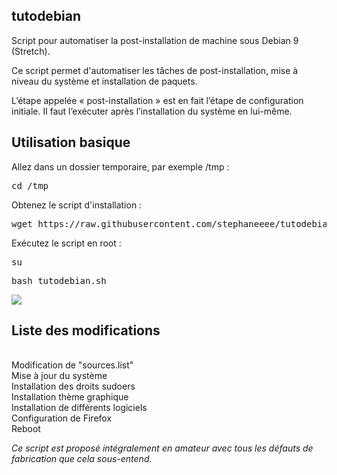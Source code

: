 <h2>tutodebian</h2>

Script pour automatiser la post-installation de machine sous Debian 9 (Stretch).

Ce script permet d'automatiser les tâches de post-installation, mise à niveau du système et installation de paquets.

L’étape appelée « post-installation » est en fait l’étape de configuration initiale. Il faut l’exécuter après l’installation du système en lui-même.

<h2>Utilisation basique</h2>

Allez dans un dossier temporaire, par exemple /tmp :

<pre>cd /tmp</pre>
Obtenez le script d'installation :

<pre>wget https://raw.githubusercontent.com/stephaneeee/tutodebian/master/tutodebian.sh</pre>
Exécutez le script en root :

<pre>su</pre>
<pre>bash tutodebian.sh</pre>

<img src="https://github.com/stephaneeee/tutodebian/blob/master/imgtutodebiansys.png">

<h2>Liste des modifications</h2>

<br>Modification de "sources.list"
<br>Mise à jour du système
<br>Installation des droits sudoers
<br>Installation thème graphique
<br>Installation de différents logiciels
<br>Configuration de Firefox
<br>Reboot

<i>Ce script est proposé intégralement en amateur avec tous les défauts de fabrication que cela sous-entend.</i>

